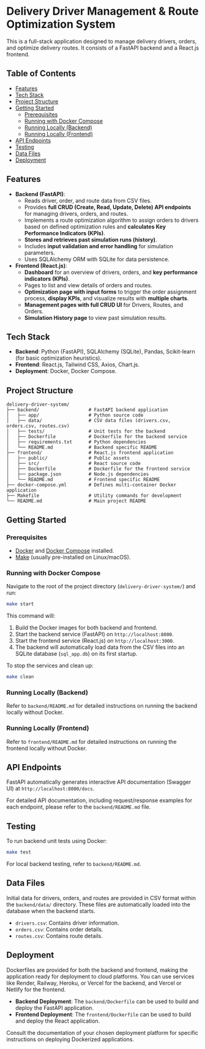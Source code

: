# Delivery Driver Management & Route Optimization System

This is a full-stack application designed to manage delivery drivers, orders, and optimize delivery routes. It consists of a FastAPI backend and a React.js frontend.

## Table of Contents

-   [Features](#features)
-   [Tech Stack](#tech-stack)
-   [Project Structure](#project-structure)
-   [Getting Started](#getting-started)
    -   [Prerequisites](#prerequisites)
    -   [Running with Docker Compose](#running-with-docker-compose)
    -   [Running Locally (Backend)](#running-locally-backend)
    -   [Running Locally (Frontend)](#running-locally-frontend)
-   [API Endpoints](#api-endpoints)
-   [Testing](#testing)
-   [Data Files](#data-files)
-   [Deployment](#deployment)

## Features

-   **Backend (FastAPI)**:
    -   Reads driver, order, and route data from CSV files.
    -   Provides **full CRUD (Create, Read, Update, Delete) API endpoints** for managing drivers, orders, and routes.
    -   Implements a route optimization algorithm to assign orders to drivers based on defined optimization rules and **calculates Key Performance Indicators (KPIs)**.
    -   **Stores and retrieves past simulation runs (history)**.
    -   Includes **input validation and error handling** for simulation parameters.
    -   Uses SQLAlchemy ORM with SQLite for data persistence.
-   **Frontend (React.js)**:
    -   **Dashboard** for an overview of drivers, orders, and **key performance indicators (KPIs)**.
    -   Pages to list and view details of orders and routes.
    -   **Optimization page with input forms** to trigger the order assignment process, **display KPIs**, and visualize results with **multiple charts**.
    -   **Management pages with full CRUD UI** for Drivers, Routes, and Orders.
    -   **Simulation History page** to view past simulation results.

## Tech Stack

-   **Backend**: Python (FastAPI), SQLAlchemy (SQLite), Pandas, Scikit-learn (for basic optimization heuristics).
-   **Frontend**: React.js, Tailwind CSS, Axios, Chart.js.
-   **Deployment**: Docker, Docker Compose.

## Project Structure

```
delivery-driver-system/
├── backend/                  # FastAPI backend application
│   ├── app/                  # Python source code
│   ├── data/                 # CSV data files (drivers.csv, orders.csv, routes.csv)
│   ├── tests/                # Unit tests for the backend
│   ├── Dockerfile            # Dockerfile for the backend service
│   ├── requirements.txt      # Python dependencies
│   └── README.md             # Backend specific README
├── frontend/                 # React.js frontend application
│   ├── public/               # Public assets
│   ├── src/                  # React source code
│   ├── Dockerfile            # Dockerfile for the frontend service
│   ├── package.json          # Node.js dependencies
│   └── README.md             # Frontend specific README
├── docker-compose.yml        # Defines multi-container Docker application
├── Makefile                  # Utility commands for development
└── README.md                 # Main project README
```

## Getting Started

### Prerequisites

-   [Docker](https://docs.docker.com/get-docker/) and [Docker Compose](https://docs.docker.com/compose/install/) installed.
-   [Make](https://www.gnu.org/software/make/) (usually pre-installed on Linux/macOS).

### Running with Docker Compose

Navigate to the root of the project directory (`delivery-driver-system/`) and run:

```bash
make start
```

This command will:
1.  Build the Docker images for both backend and frontend.
2.  Start the backend service (FastAPI) on `http://localhost:8000`.
3.  Start the frontend service (React.js) on `http://localhost:3000`.
4.  The backend will automatically load data from the CSV files into an SQLite database (`sql_app.db`) on its first startup.

To stop the services and clean up:

```bash
make clean
```

### Running Locally (Backend)

Refer to `backend/README.md` for detailed instructions on running the backend locally without Docker.

### Running Locally (Frontend)

Refer to `frontend/README.md` for detailed instructions on running the frontend locally without Docker.

## API Endpoints

FastAPI automatically generates interactive API documentation (Swagger UI) at `http://localhost:8000/docs`.

For detailed API documentation, including request/response examples for each endpoint, please refer to the `backend/README.md` file.

## Testing

To run backend unit tests using Docker:

```bash
make test
```

For local backend testing, refer to `backend/README.md`.

## Data Files

Initial data for drivers, orders, and routes are provided in CSV format within the `backend/data/` directory. These files are automatically loaded into the database when the backend starts.

-   `drivers.csv`: Contains driver information.
-   `orders.csv`: Contains order details.
-   `routes.csv`: Contains route details.

## Deployment

Dockerfiles are provided for both the backend and frontend, making the application ready for deployment to cloud platforms. You can use services like Render, Railway, Heroku, or Vercel for the backend, and Vercel or Netlify for the frontend.

-   **Backend Deployment**: The `backend/Dockerfile` can be used to build and deploy the FastAPI application.
-   **Frontend Deployment**: The `frontend/Dockerfile` can be used to build and deploy the React application.

Consult the documentation of your chosen deployment platform for specific instructions on deploying Dockerized applications.